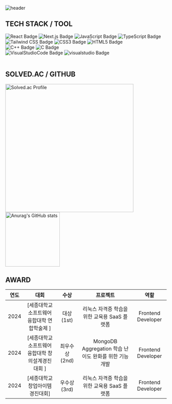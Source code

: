<!-- Header -->
![header](https://capsule-render.vercel.app/api?type=Waving&height=200&color=gradient&text=YM)</header>

## TECH STACK / TOOL
<!-- Frontend Development -->
<div>
  <img alt="React Badge" src="https://img.shields.io/badge/React-%2361DAFB?style=flat-square&logo=react&logoColor=white">
  <img alt="Next.js Badge" src="https://img.shields.io/badge/Next.js-%23000000?style=flat-square&logo=next.js&logoColor=white">
  <img alt="JavaScript Badge" src="https://img.shields.io/badge/JavaScript-%23F7DF1E?style=flat-square&logo=javascript&logoColor=white">
  <img alt="TypeScript Badge" src="https://img.shields.io/badge/TypeScript-%23007ACC?style=flat-square&logo=typescript&logoColor=white">
</div>

<!-- Styling -->
<div>
  <img alt="Tailwind CSS Badge" src="https://img.shields.io/badge/Tailwind_CSS-%2338B2AC?style=flat-square&logo=tailwind-css&logoColor=white">
  <img alt="CSS3 Badge" src="https://img.shields.io/badge/CSS3-%231572B6?style=flat-square&logo=css3&logoColor=white">
  <img alt="HTML5 Badge" src="https://img.shields.io/badge/HTML5-%23E34F26?style=flat-square&logo=html5&logoColor=white">
</div>

<!-- Programming Languages -->
<div>
  <img alt="C++ Badge" src="https://img.shields.io/badge/C%2B%2B-%2300599C?style=flat-square&logo=C%2B%2B&logoColor=white">
  <img alt="C Badge" src="https://img.shields.io/badge/C-%2300599C?style=flat-square&logo=C&logoColor=white">
<div>

<div>
  <img alt="VisualStudioCode Badge" src="https://img.shields.io/badge/Visual_Studio_Code-007ACC?style=flat-square&logo=visual%20studio%20code&logoColor=white">
  <img alt="visualstudio Badge" src="https://img.shields.io/badge/Visual_Studio-%235C2D91?style=flat-square&logo=visual%20studio&logoColor=white">
</div>



<br>

## SOLVED.AC / GITHUB
<a href="https://solved.ac/vendetta12/">
  <img src="http://mazassumnida.wtf/api/v2/generate_badge?boj=vendetta12" alt="Solved.ac Profile" width="400px">
</a>
<img src="https://github-readme-stats.vercel.app/api?username=tracer12&theme=shadow_green&show_icons=true" alt="Anurag's GitHub stats" height="170px">


## AWARD
| 연도 | 대회 | 수상 | 프로젝트 | 역할 |
| :--: | :--: | :--: | :--: | :--: |
| 2024 | [세종대학교 소프트웨어융합대학 연합학술제 ] | 대상(1st) |리눅스 자격증 학습을 위한 교육용 SaaS 플랫폼 | Frontend Developer |
| 2024 | [세종대학교 소프트웨어융합대학 창의설계경진대회 ] | 최우수상(2nd) | MongoDB Aggregation 학습 난이도 완화를 위한 기능 개발 | Frontend Developer |
| 2024 | [세종대학교 창업아이템 경진대회] | 우수상(3rd) | 리눅스 자격증 학습을 위한 교육용 SaaS 플랫폼 | Frontend Developer |






